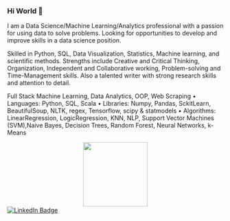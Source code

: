 ### Hi World 👋
I am a Data Science/Machine Learning/Analytics professional with a passion for using data to solve problems. Looking for opportunities to develop and improve skills in a data science position.

Skilled in Python, SQL, Data Visualization, Statistics, Machine learning, and scientific methods. Strengths include Creative and Critical Thinking, Organization, Independent and Collaborative working, Problem-solving and Time-Management skills. Also a talented writer with strong research skills and attention to detail.

Full Stack Machine Learning, Data Analytics, OOP, Web Scraping
• Languages: Python, SQL, Scala
• Libraries: Numpy, Pandas, SckitLearn, BeautifulSoup, NLTK, regex, Tensorflow, scipy & statmodels
• Algorithms: LinearRegression, LogicRegression, KNN, NLP, Support Vector Machines (SVM),Naive Bayes, Decision Trees, Random Forest, Neural Networks, k- Means

<div id="header" align="center">
  <img src="https://media.giphy.com/media/3osxYc2axjCJNsCXyE/giphy.gif" width="150"/>
</div>

<div id="badges">
  <a href="https://www.linkedin.com/in/najafshaikh/">
    <img src="https://img.shields.io/badge/LinkedIn-blue?style=for-the-badge&logo=linkedin&logoColor=white" alt="LinkedIn Badge"/>


<!--
**najafshaikh/najafshaikh** is a ✨ _special_ ✨ repository because its `README.md` (this file) appears on your GitHub profile.

Here are some ideas to get you started:

- 🔭 I’m currently working on ...
- 🌱 I’m currently learning ...
- 👯 I’m looking to collaborate on ...
- 🤔 I’m looking for help with ...
- 💬 Ask me about ...
- 📫 How to reach me: ...
- 😄 Pronouns: ...
- ⚡ Fun fact: ...
-->
